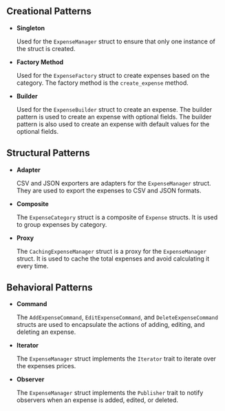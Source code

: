 ## Creational Patterns

- **Singleton**

  Used for the `ExpenseManager` struct to ensure that only one instance of the struct is created.

- **Factory Method**

  Used for the `ExpenseFactory` struct to create expenses based on the category. The factory method is the `create_expense` method.

- **Builder**

  Used for the `ExpenseBuilder` struct to create an expense. The builder pattern is used to create an expense with optional fields. The builder pattern is also used to create an expense with default values for the optional fields.

## Structural Patterns

- **Adapter**

  CSV and JSON exporters are adapters for the `ExpenseManager` struct. They are used to export the expenses to CSV and JSON formats.

- **Composite**

  The `ExpenseCategory` struct is a composite of `Expense` structs. It is used to group expenses by category.

- **Proxy**

  The `CachingExpenseManager` struct is a proxy for the `ExpenseManager` struct. It is used to cache the total expenses and avoid calculating it every time.

## Behavioral Patterns

- **Command**

  The `AddExpenseCommand`, `EditExpenseCommand`, and `DeleteExpenseCommand` structs are used to encapsulate the actions of adding, editing, and deleting an expense.

- **Iterator**

  The `ExpenseManager` struct implements the `Iterator` trait to iterate over the expenses prices.

- **Observer**

  The `ExpenseManager` struct implements the `Publisher` trait to notify observers when an expense is added, edited, or deleted.